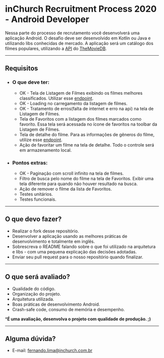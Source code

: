 # inChurch Recruitment Process 2020 - Android Developer

Nessa parte do processo de recrutamento você desenvolverá uma aplicação Android. O desafio deve ser desenvolvido em Kotlin ou Java e utilizando libs conhecidas de mercado. A aplicação será um catálogo dos filmes populares, utilizando a [API](https://developers.themoviedb.org/3/getting-started/introduction) do [TheMovieDB](https://www.themoviedb.org/).

* * *

## Requisitos

+ ### O que deve ter:
	* OK - Tela de Listagem de Filmes exibindo os filmes melhores classificados. Utilizar esse [endpoint](https://developers.themoviedb.org/3/movies/get-popular-movies).
	* OK - Loading no carregamento da listagem de filmes.
	* OK - Tratamento de erros(falta de internet e erro na api) na tela de Listagem de Filmes.
	*	Tela de Favoritos com a listagem dos filmes marcados como favorito. Essa tela será acessada no ícone de favoritos na toolbar da Listagem de Filmes.
	* Tela de detalhe do filme. Para as informações de gêneros do filme, utilize esse [endpoint](https://developers.themoviedb.org/3/genres/get-movie-list).
	* Ação de favoritar um filme na tela de detalhe. Todo o controle será em armazenamento local.

+ ### Pontos extras:
	* OK - Paginação com scroll infinito na tela de filmes.
	* Filtro de busca pelo nome do filme na tela de Favoritos. Exibir uma tela diferente para quando não houver resultado na busca.
	* Ação de remover o filme da lista de Favoritos.
	* Testes unitários.
	* Testes funcionais.

* * *

## O que devo fazer?

* Realizar o fork desse repositório.
* Desenvolver a aplicação usando as melhores práticas de desenvolvimento e totalmente em inglês.
* Sobrescreva o README falando sobre o que foi utilizado na arquitetura e libs - com uma pequena explicação das decisões adotadas.
* Enviar seu pull request para o nosso repositório quando finalizar.

* * *

## O que será avaliado?

* Qualidade do código.
* Organização do projeto.
* Arquitetura utilizada.
* Boas práticas de desenvolvimento Android.
* Crash-safe code, consumo de memória e desempenho.

***É uma avaliação, desenvolva o projeto com qualidade de produção. ;)**

* * *

## Alguma dúvida?

* E-mail: fernando.lima@inchurch.com.br
